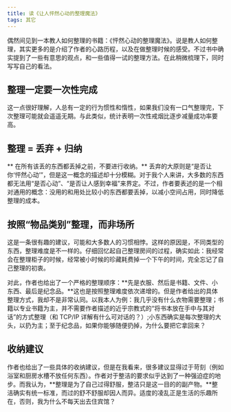 ```yaml
---
title: 读《让人怦然心动的整理魔法》
tags: 其它
---
```


偶然间见到一本教人如何整理的书籍：《怦然心动的整理魔法》。说是教人如何整理，其实更多的是介绍了作者的心路历程，以及在做整理时候的感受。不过书中确实提到了一些有意思的观点，和一些值得一试的整理方法。在此稍微梳理下，同时写写自己的看法。

<!-- more -->
## 整理一定要一次性完成

这一点很好理解，人总有一定的行为惯性和惰性，如果我们没有一口气整理完，下次整理可能就会遥遥无期。与此类似，统计表明一次性戒烟比逐步减量成功率要高。

## 整理 = 丢弃 + 归纳

** 在所有该丢的东西都丢掉之前，不要进行收纳。** 丢弃的大原则是“是否让你‘怦然心动’”，但是这一概念的描述却十分模糊。对于我个人来讲，大多数的东西都无法用“是否心动”、“是否让人感到幸福”来界定。不过，作者要表述的是一个相对通用的概念：没用的和用处比较小的东西都要丢掉，以减小空间占用，同时降低整理的成本。

## 按照“物品类别”整理，而非场所

这是一条很有趣的建议，可能和大多数人的习惯相悖。这样的原因是，不同类型的东西，整理难度是不一样的。仔细回忆起自己整理房间的过程，确实如此：我经常会在整理柜子的时候，经常被小时候的珍藏耗费掉一个下午的时间，完全忘记了自己整理的初衷。

对此，作者也给出了一个严格的整理顺序：**先是衣服、然后是书籍、文件、小东西、最后是纪念品。**这也是按照整理难度依次递增的。但是作者给出的具体整理方式，我却不是非常认同。以我本人为例：我几乎没有什么衣物需要整理；书籍以专业书籍为主，并不需要作者描述的近乎宗教式的“将书本放在手中与其对话”的方式整理（和 TCP/IP 详解有什么可对话的？）;小东西确实是每次整理的大头，以扔为主；至于纪念品，如果你能够随便扔掉，为什么要把它拿回来？

## 收纳建议

作者也给出了一些具体的收纳建议，但是在我看来，很多建议显得过于苛刻（例如浴室和厨房水槽不放任何东西）。作者对于整洁的要求似乎达到了一种强迫症的地步。而我认为，**整理是为了自己过得舒服，整洁只是这一目的的副产物。**整洁确实有统一标准，而过的舒不舒服却因人而异。适度的凌乱正是生活的乐趣所在，否则，我为什么不每天出去住宾馆？
